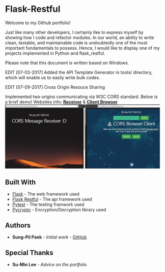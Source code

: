 # Flask-Restful

Welcome to my Github portfolio!

Just like many other developers, I certainly like to express myself by showing how I code and refactor modules. In our world, an ability to write clean, testable, and maintainable code is undoubtedly one of the most important fundamentals to possess. Hence, I would like to display one of my projects implemented in Python and flask_restful.

Please note that this document is written based on Windows.

EDIT [07-03-2017]
Added the API Template Generator in tools/ directory, which will enable us to easily write bulk codes.

EDIT [07-09-2017] Cross Origin Resouce Sharing

Implemented two origins communicating via W3C CORS standard. Below is a brief demo!
Websites info: [**Receiver**](http://charmander.ap-northeast-2.elasticbeanstalk.com/) & [**Client Browser**](http://sungpil.us-west-2.elasticbeanstalk.com/)
![CORS EXAMPLE](https://github.com/sungpilpaek/flask_restful/blob/master/img/cors_example.gif)

## Built With

* [Flask](http://flask.pocoo.org/) - The web framework used
* [Flask Restful](https://flask-restful.readthedocs.io/en/0.3.5/) - The api framework used
* [Pytest](https://docs.pytest.org/en/latest/) - The testing framwork used
* [Pycrypto](https://pypi.python.org/pypi/pycrypto) - Encryption/Decryption library used

## Authors

* **Sung-Pil Paek** - *Initial work* - [GitHub](https://github.com/sungpilpaek)

## Special Thanks

* **Su-Min Lee** - *Advice on the portfolio*